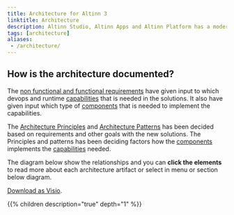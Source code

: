 ```yaml
---
title: Architecture for Altinn 3
linktitle: Architecture
description: Altinn Studio, Altinn Apps and Altinn Platform has a modern cloud native architecture. This documentation describes everything from the requirements affecting the architecture to the defined capabilities and the components that provides them.
tags: [architecture]
aliases:
 - /architecture/
---
```


## How is the architecture documented?
The [non functional and functional requirements](/teknologi/altinnstudio/architecture/requirements/) have given input to which devops and runtime [capabilities](capabilities) 
that is needed in the solutions. It also have given input which type of [components](components) that is needed to implement the capabilities.

The [Architecture Principles](/teknologi/altinnstudio/architecture/principles/) and [Architecture Patterns](/teknologi/altinnstudio/architecture/patterns/) has been
decided based on requirements and other goals with the new solutions.
The Principles and patterns has been deciding factors how the [components](components) implements the  [capabilities](capabilities) needed.

The diagram below show the relationships and you can **click the elements** to read more about each architecture artifact or select in menu or section below diagram. 

<object data="/teknologi/altinnstudio/architecture/architecture_decision_relationship.svg" type="image/svg+xml" style="width: 100%;"></object>

[Download as Visio](architecture_decision_relationship.vsdx).

{{% children description="true" depth="1" %}}
